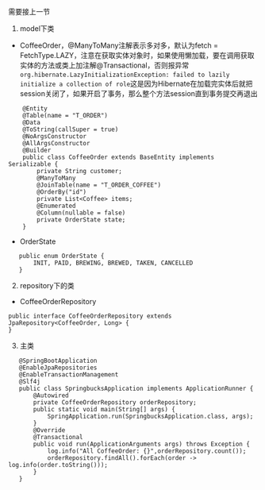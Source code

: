 需要接上一节
1. model下类
 - CoffeeOrder，@ManyToMany注解表示多对多，默认为fetch = FetchType.LAZY，注意在获取实体对象时，如果使用懒加载，要在调用获取实体的方法或类上加注解@Transactional，否则报异常``` org.hibernate.LazyInitializationException: failed to lazily initialize a collection of role ```这是因为Hibernate在加载完实体后就把session关闭了，如果开启了事务，那么整个方法session直到事务提交再退出
 ```
     @Entity
     @Table(name = "T_ORDER")
     @Data
     @ToString(callSuper = true)
     @NoArgsConstructor
     @AllArgsConstructor
     @Builder
     public class CoffeeOrder extends BaseEntity implements Serializable {
         private String customer;
         @ManyToMany
         @JoinTable(name = "T_ORDER_COFFEE")
         @OrderBy("id")
         private List<Coffee> items;
         @Enumerated
         @Column(nullable = false)
         private OrderState state;
     }
 ```
 - OrderState
 ```
    public enum OrderState {
        INIT, PAID, BREWING, BREWED, TAKEN, CANCELLED
    }
```
2. repository下的类
 - CoffeeOrderRepository
 ```
public interface CoffeeOrderRepository extends JpaRepository<CoffeeOrder, Long> {
}
```
3. 主类
 ```
    @SpringBootApplication
    @EnableJpaRepositories
    @EnableTransactionManagement
    @Slf4j
    public class SpringbucksApplication implements ApplicationRunner {
        @Autowired
        private CoffeeOrderRepository orderRepository;
        public static void main(String[] args) {
            SpringApplication.run(SpringbucksApplication.class, args);
        }
        @Override
        @Transactional
        public void run(ApplicationArguments args) throws Exception {
            log.info("All CoffeeOrder: {}",orderRepository.count());
            orderRepository.findAll().forEach(order -> log.info(order.toString()));
        }
    }
```